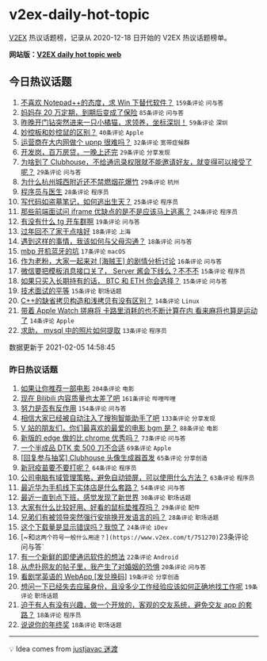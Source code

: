 # v2ex-daily-hot-topic

[V2EX](https://www.v2ex.com/) 热议话题榜，记录从 2020-12-18 日开始的 V2EX 热议话题榜单。

**网站版：[V2EX daily hot topic web](https://realleonardo.github.io/v2ex-daily-hot-topic-web/)**

## 今日热议话题

<!-- TODAY BEGIN -->

1. [不喜欢 Notepad++的态度，求 Win 下替代软件？](https://www.v2ex.com/t/751483) `159条评论` `问与答`
1. [妈妈存 20 万定期，到期后变成了保险](https://www.v2ex.com/t/751490) `85条评论` `问与答`
1. [昨晚开门钻突然进来一只小橘猫，求领养，坐标深圳！](https://www.v2ex.com/t/751440) `59条评论` `深圳`
1. [妙控板和妙控鼠的区别？](https://www.v2ex.com/t/751444) `40条评论` `Apple`
1. [运营商在大内网做个 upnp 很难吗？](https://www.v2ex.com/t/751546) `32条评论` `宽带症候群`
1. [开发岗，百万房贷，一晚上还完](https://www.v2ex.com/t/751535) `29条评论` `分享发现`
1. [为啥到了 Clubhouse，不给通讯录权限就不能邀请好友，就变得可以接受了呢？](https://www.v2ex.com/t/751456) `29条评论` `问与答`
1. [为什么杭州城西附近还不禁燃烟花爆竹](https://www.v2ex.com/t/751451) `29条评论` `杭州`
1. [程序员与医生](https://www.v2ex.com/t/751487) `28条评论` `程序员`
1. [写代码如盗墓笔记，如何逃出生天？](https://www.v2ex.com/t/751452) `25条评论` `程序员`
1. [那些前端面试问 iframe 优缺点的是不是应该马上逃离？](https://www.v2ex.com/t/751502) `24条评论` `程序员`
1. [有没有什么 tg 开车群啊](https://www.v2ex.com/t/751554) `19条评论` `问与答`
1. [过年回不了家干点啥好](https://www.v2ex.com/t/751482) `18条评论` `上海`
1. [遇到这样的事情，我该如何与父母沟通？](https://www.v2ex.com/t/751474) `18条评论` `问与答`
1. [mbp 开机蓝牙的坑](https://www.v2ex.com/t/751447) `17条评论` `macOS`
1. [作为老粉，大家一起来对 [海贼王] 的剧情分析讨论](https://www.v2ex.com/t/751453) `16条评论` `问与答`
1. [微信要把模板消息接口关了， Server 酱会下线么？不不不](https://www.v2ex.com/t/751550) `15条评论` `程序员`
1. [如果只买入长期持有的话， BTC 和 ETH 你会选择？](https://www.v2ex.com/t/751473) `15条评论` `问与答`
1. [技术面试的平等](https://www.v2ex.com/t/751465) `15条评论` `职场话题`
1. [C++的缺省拷贝构造和浅拷贝有没有区别？](https://www.v2ex.com/t/751449) `14条评论` `Linux`
1. [带着 Apple Watch 搓麻将 卡路里消耗的也不断计算在内 看来麻将也算是运动了](https://www.v2ex.com/t/751441) `14条评论` `Apple`
1. [求助， mysql 中的照片如何提取](https://www.v2ex.com/t/751551) `13条评论` `程序员`

数据更新于 2021-02-05 14:58:45

<!-- TODAY END -->

### 昨日热议话题

<!-- YESTERDAY BEGIN -->

1. [如果让你推荐一部电影](https://www.v2ex.com/t/751220) `204条评论` `电影`
1. [现在 Bilibili 内容质量也太差了吧](https://www.v2ex.com/t/751221) `161条评论` `哔哩哔哩`
1. [努力是否有反作用](https://www.v2ex.com/t/751265) `154条评论` `问与答`
1. [相信大家已经被自动注入了搜狗智能助手了吧](https://www.v2ex.com/t/751120) `133条评论` `分享发现`
1. [V 站的朋友们，你们最喜欢的最爱的电影 bgm 是？](https://www.v2ex.com/t/751257) `88条评论` `电影`
1. [新版的 edge 做的比 chrome 优秀吗？](https://www.v2ex.com/t/751156) `73条评论` `问与答`
1. [一个半成品 DTK 卖 500 刀不合适](https://www.v2ex.com/t/751167) `69条评论` `Apple`
1. [[回复参与抽奖] Clubhouse 头像生成器首发](https://www.v2ex.com/t/751338) `65条评论` `分享创造`
1. [新冠疫苗要不要打呢？](https://www.v2ex.com/t/751253) `64条评论` `程序员`
1. [公司电脑有域管理策略，避免自动锁屏，可以使用什么方法？](https://www.v2ex.com/t/751179) `63条评论` `程序员`
1. [最近华为手机线下实体店是什么套路？](https://www.v2ex.com/t/751149) `54条评论` `问与答`
1. [最近一直到点下班，感觉发现了新世界](https://www.v2ex.com/t/751309) `30条评论` `职场话题`
1. [大家有什么比较好用、好看的鼠标垫推荐吗？](https://www.v2ex.com/t/751115) `29条评论` `配件`
1. [兄弟们有被领导突然强行安排换开发语言的吗？](https://www.v2ex.com/t/751355) `28条评论` `职场话题`
1. [这个下载量是显示错误吗？我惊了](https://www.v2ex.com/t/751260) `24条评论` `iDev`
1. [~和` 这两个符号一般什么用途？](https://www.v2ex.com/t/751270) `23条评论` `问与答`
1. [有一个新鲜的即使通讯软件的想法](https://www.v2ex.com/t/751364) `22条评论` `Android`
1. [从虎扑网友的帖子里，我产生了对婚姻的恐惧](https://www.v2ex.com/t/751281) `20条评论` `问与答`
1. [看剧学英语的 WebApp [发兑换码]](https://www.v2ex.com/t/751247) `19条评论` `分享创造`
1. [想问一下已经失去应届身份，且没多少工作经验应该如何正确地找工作呢](https://www.v2ex.com/t/751215) `19条评论` `职场话题`
1. [迫于有人有没有兴趣，做一个开放的，客观的交友系统，避免交友 app 的套路？](https://www.v2ex.com/t/751335) `18条评论` `程序员`
1. [说说你的年终奖](https://www.v2ex.com/t/751231) `18条评论` `职场话题`

<!-- YESTERDAY END -->

---

💡 Idea comes from [justjavac 迷渡](https://github.com/justjavac/)

